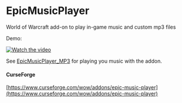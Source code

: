 # EpicMusicPlayer
World of Warcraft add-on to play in-game music and custom mp3 files

Demo:

[![Watch the video](https://img.youtube.com/vi/7n9SfyGcE6s/hqdefault.jpg)](https://youtu.be/7n9SfyGcE6s)

See [EpicMusicPlayer_MP3](https://github.com/Kiatra/EpicMusicPlayer_MP3) for playing you music with the addon.


#### CurseForge
[https://www.curseforge.com/wow/addons/epic-music-player](https://www.curseforge.com/wow/addons/epic-music-player)

